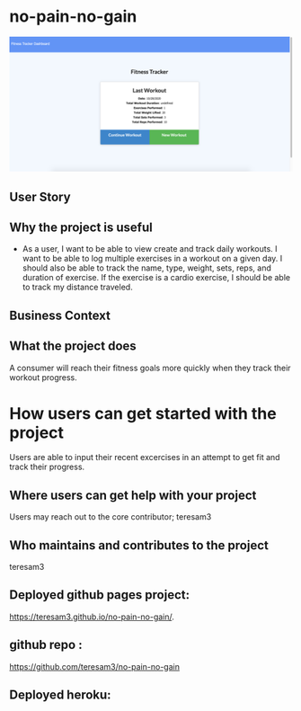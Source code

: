 # no-pain-no-gain

![home page](https://github.com/teresam3/no-pain-no-gain/blob/main//public/images/fitness-tracker.png?raw=true)

## User Story
## Why the project is useful

* As a user, I want to be able to view create and track daily workouts. I want to be able to log multiple exercises in a workout on a given day. I should also be able to track the name, type, weight, sets, reps, and duration of exercise. If the exercise is a cardio exercise, I should be able to track my distance traveled.

## Business Context
## What the project does

A consumer will reach their fitness goals more quickly when they track their workout progress.
# How users can get started with the project
Users are able to input their recent excercises in an attempt to get fit and track their progress.

## Where users can get help with your project
Users may reach out to the core contributor; teresam3

## Who maintains and contributes to the project
teresam3

## Deployed github pages project:
https://teresam3.github.io/no-pain-no-gain/.
## github repo : 
https://github.com/teresam3/no-pain-no-gain
## Deployed heroku: 


